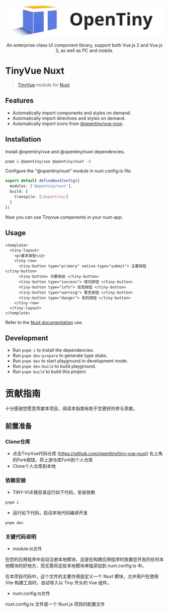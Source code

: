 <p align="center">
  <a href="https://opentiny.design/tiny-vue" target="_blank" rel="noopener noreferrer">
    <img alt="OpenTiny Logo" src="logo.svg" height="100" style="max-width:100%;">
  </a>
</p>

<p align="center">An enterprise-class UI component library, support both Vue.js 2 and Vue.js 3, as well as PC and mobile.</p>

# TinyVue Nuxt

> [TinyVue](https://opentiny.design/tiny-vue/zh-CN/smb-theme/overview) module for [Nuxt](https://nuxt.com)

## Features

- Automatically import components and styles on demand.
- Automatically import directives and styles on demand.
- Automatically import icons from [@opentiny/vue-icon](https://github.com/opentiny/tiny-vue/tree/dev/packages/vue-icon).

## Installation

Install @opentiny/vue and @opentiny/nuxt dependencies.

```bash
pnpm i @opentiny/vue @opentiny/nuxt -D
```

Configure the "@opentiny/nuxt" module in nuxt.config.ts file.

```ts
export default defineNuxtConfig({
  modules: ['@opentiny/nuxt'],
  build: {
    transpile: [/@opentiny/]
  }
})
```

Now you can use Tinyvue components in your nuxt-app.

## Usage

```vue
<template>
  <tiny-layout>
    <p>基本按钮</p>
    <tiny-row>
      <tiny-button type="primary" native-type="submit"> 主要按钮 </tiny-button>
      <tiny-button> 次要按钮 </tiny-button>
      <tiny-button type="success"> 成功按钮 </tiny-button>
      <tiny-button type="info"> 信息按钮 </tiny-button>
      <tiny-button type="warning"> 警告按钮 </tiny-button>
      <tiny-button type="danger"> 危险按钮 </tiny-button>
    </tiny-row>
  </tiny-layout>
</template>
```

Refer to the [Nuxt documentation](https://nuxt.com/docs/guide/directory-structure/components) use.

## Development

- Run `pnpm i` to install the dependencies.
- Run `pnpm dev:prepare` to generate type stubs.
- Run `pnpm dev` to start playground in development mode.
- Run `pnpm dev:build` to build playground.
- Run `pnpm build` to build this project.

# 贡献指南

十分感谢您愿意贡献本项目，阅读本指南有助于您更好的参与贡献。

## 前置准备

### Clone仓库

- 点击TinyVue代码仓库 (https://github.com/opentiny/tiny-vue-nuxt) 右上角的Fork按钮，将上游仓库Fork到个人仓库
- Clone个人仓库到本地

### 依赖安装

- TINY-VUE根目录运行如下代码，安装依赖

```bash
pnpm i
```

- 运行如下代码，启动本地代码编译开发

```bash
pnpm dev
```

### 关键代码说明

- module.ts文件

在您的应用程序中自动注册本地模块，这是在构建应用程序时放置您开发的任何本地模块的好地方，而无需将这些本地模块单独添加到 nuxt.config.ts 中。

在本项目代码中，这个文件的主要作用是定义一个 Nuxt 模块，允许用户在使用 Vite 构建工具时，自动导入以 Tiny 开头的 Vue 组件。

- nuxt.config.ts文件

nuxt.config.ts 文件是一个 Nuxt.js 项目的配置文件